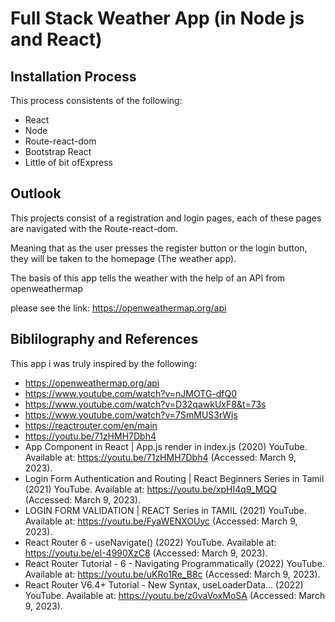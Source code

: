 

# Full Stack Weather App (in Node js and React)

## Installation Process
This process consistents of the following:
- React
- Node
- Route-react-dom
- Bootstrap React
- Little of bit ofExpress


## Outlook
This projects consist of a registration and login pages, each of these pages are navigated with the Route-react-dom.

Meaning that as the user presses the register button or the login button, they will be taken to the homepage (The weather app).

The basis of this app tells the weather with the help of an API  from openweathermap

please see the link: https://openweathermap.org/api 


## Biblilography and References
This app i was truly inspired by the following: 
 - https://openweathermap.org/api 
 - https://www.youtube.com/watch?v=nJMOTG-dfQ0 
 - https://www.youtube.com/watch?v=D32qawkUxF8&t=73s
 - https://www.youtube.com/watch?v=7SmMUS3rWjs 
 - https://reactrouter.com/en/main
 - https://youtu.be/71zHMH7Dbh4 
 - App Component in React | App.js render in index.js (2020) YouTube. Available at: https://youtu.be/71zHMH7Dbh4 (Accessed: March 9, 2023). 
- Login Form Authentication and Routing | React Beginners Series in Tamil (2021) YouTube. Available at: https://youtu.be/xpHI4q9_MQQ (Accessed: March 9, 2023). 
- LOGIN FORM VALIDATION | REACT Series in TAMIL (2021) YouTube. Available at: https://youtu.be/FyaWENXOUyc (Accessed: March 9, 2023). 
- React Router 6 - useNavigate() (2022) YouTube. Available at: https://youtu.be/eI-4990XzC8 (Accessed: March 9, 2023). 
- React Router Tutorial - 6 - Navigating Programmatically (2022) YouTube. Available at: https://youtu.be/uKRo1Re_B8c (Accessed: March 9, 2023). 
- React Router V6.4+ Tutorial - New Syntax, useLoaderData... (2022) YouTube. Available at: https://youtu.be/z0vaVoxMoSA (Accessed: March 9, 2023). 
